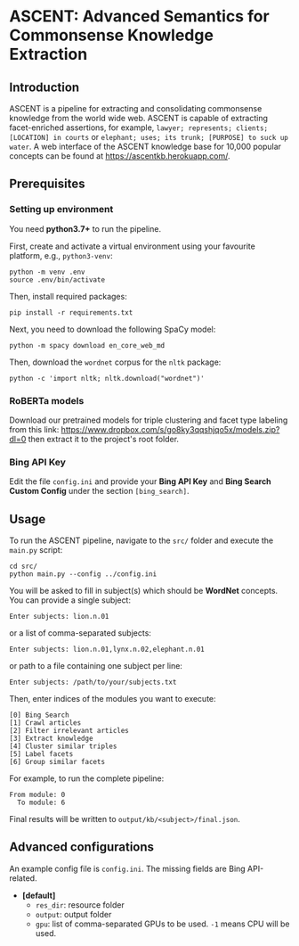 # ASCENT: Advanced Semantics for Commonsense Knowledge Extraction

## Introduction
ASCENT is a pipeline for extracting and consolidating commonsense
knowledge from the world wide web.
ASCENT is capable of extracting facet-enriched assertions, for
example, `lawyer; represents; clients; [LOCATION] in courts` or
`elephant; uses; its trunk; [PURPOSE] to suck up water`.
A web interface of the ASCENT knowledge base for 10,000 popular
concepts can be found at https://ascentkb.herokuapp.com/.

## Prerequisites
### Setting up environment
You need __python3.7+__ to run the pipeline.

First, create and activate a virtual environment using your
favourite platform, e.g., `python3-venv`:
```shell script
python -m venv .env
source .env/bin/activate
```

Then, install required packages:
```shell script
pip install -r requirements.txt
```

Next, you need to download the following SpaCy model:
```shell script
python -m spacy download en_core_web_md
```

Then, download the `wordnet` corpus for the `nltk` package:
```shell script
python -c 'import nltk; nltk.download("wordnet")'
```

### RoBERTa models
Download our pretrained models for triple clustering and
facet type labeling from this link: https://www.dropbox.com/s/go8ky3qqshjqo5x/models.zip?dl=0
then extract it to the project's root folder.

### Bing API Key
Edit the file `config.ini` and provide your __Bing API Key__ and
__Bing Search Custom Config__ under the section `[bing_search]`.

## Usage
To run the ASCENT pipeline, navigate to the `src/` folder and execute
the `main.py` script:
```shell script
cd src/
python main.py --config ../config.ini
```

You will be asked to fill in subject(s) which should be __WordNet__
concepts. You can provide a single subject:
```
Enter subjects: lion.n.01
```
or a list of comma-separated subjects:
```
Enter subjects: lion.n.01,lynx.n.02,elephant.n.01
```
or path to a file containing one subject per line:
```
Enter subjects: /path/to/your/subjects.txt
```

Then, enter indices of the modules you want to execute:
```
[0] Bing Search
[1] Crawl articles
[2] Filter irrelevant articles
[3] Extract knowledge
[4] Cluster similar triples
[5] Label facets
[6] Group similar facets
```
For example, to run the complete pipeline:
```
From module: 0
  To module: 6
```

Final results will be written to
`output/kb/<subject>/final.json`.

## Advanced configurations
An example config file is `config.ini`. The missing fields are Bing
API-related.

- __[default]__
    - `res_dir`: resource folder
    - `output`: output folder
    - `gpu`: list of comma-separated GPUs to be used. `-1` means CPU will
    be used.
